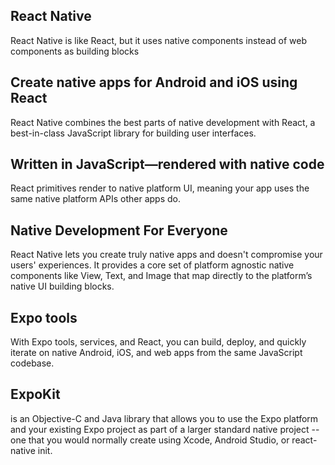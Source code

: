 ## React Native
React Native is like React, but it uses native components instead of web components as building blocks

## Create native apps for Android and iOS using React
React Native combines the best parts of native development with React, a best-in-class JavaScript library for building user interfaces.
## Written in JavaScript—rendered with native code
React primitives render to native platform UI, meaning your app uses the same native platform APIs other apps do.

## Native Development For Everyone
React Native lets you create truly native apps and doesn't compromise your users' experiences. It provides a core set of platform agnostic native components like View, Text, and Image that map directly to the platform’s native UI building blocks.

## Expo tools
With Expo tools, services, and React, you can build, deploy, and quickly iterate on native Android, iOS, and web apps from the same JavaScript codebase.

## ExpoKit 
is an Objective-C and Java library that allows you to use the Expo platform and your existing Expo project as part of a larger standard native project -- one that you would normally create using Xcode, Android Studio, or react-native init.